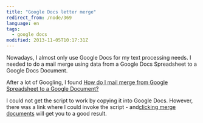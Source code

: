 ```yaml
---
title: "Google Docs letter merge"
redirect_from: /node/369
language: en
tags:
  - google docs
modified: 2013-11-05T10:17:31Z
---
```


Nowadays, I almost only use Google Docs for my text processing needs. I needed to do a mail merge using data from a Google Docs Spreadsheet to a Google Docs Document.

After a lot of Googling, I found [How do I mail merge from Google Spreadsheet to a Google Document?](http://webapps.stackexchange.com/questions/40067/how-do-i-mail-merge-from-google-spreadsheet-to-a-google-document)

I could not get the script to work by copying it into Google Docs. However, there was a link where I could invoke the script - and[clicking merge documents](https://script.google.com/macros/s/AKfycbwESJDw_pKQ3xFd5fofw02P-CD13f9TmiSeXhlkJ2dj1mEw09km/exec) will get you to a good result.

